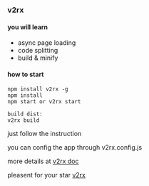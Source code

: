### v2rx

#### you will learn

-  async page loading
-  code splitting
-  build & minify

####  how to start

```
npm install v2rx -g 
npm install
npm start or v2rx start

build dist:
v2rx build

```

just follow the instruction

you can config the app through v2rx.config.js

more details at [v2rx doc](https://stephenzhao.github.io/v2rx)

pleasent for your star [v2rx](https://github.com/stephenzhao/v2rx.git )
